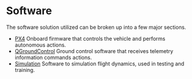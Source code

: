 # Software

The software solution utilized can be broken up into a few major sections.
* [PX4](PX4.md) Onboard firmware that controls the vehicle and performs autonomous actions.
* [QGroundControl](QGroundControl.md) Ground control software that receives telemetry information commands actions.
* [Simulation](Simulation.md) Software to simulation flight dynamics, used in testing and training.